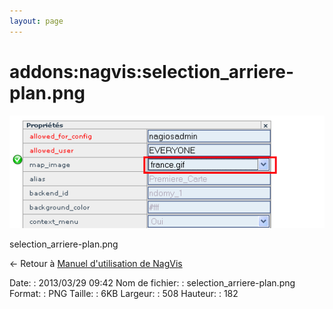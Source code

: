 ```yaml
---
layout: page
---
```


addons:nagvis:selection\_arriere-plan.png
=========================================

[![selection\_arriere-plan.png](../../../assets/media/addons/nagvis/selection_arriere-plan.png@cache=&w=508&h=182 "selection_arriere-plan.png")](../../../assets/media/addons/nagvis/selection_arriere-plan.png@cache= "Afficher le fichier original")

selection\_arriere-plan.png

← Retour à [Manuel d'utilisation de
NagVis](../../../nagios/addons/nagvis/nagvis-manuel-utilisation.html "nagios:addons:nagvis:nagvis-manuel-utilisation")

Date:
:   2013/03/29 09:42
Nom de fichier:
:   selection\_arriere-plan.png
Format:
:   PNG
Taille:
:   6KB
Largeur:
:   508
Hauteur:
:   182

